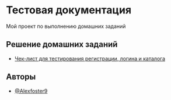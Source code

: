 
# Тестовая документация

Мой проект по выполнению домашних заданий


## Решение домашних заданий 

 - [Чек-лист для тестирования регистрации, логина и каталога](https://docs.google.com/spreadsheets/d/1r0Mb8DmWPPmVbDoWE2FyoXKNxpdd3hE6zJYppv9g-Q4/edit?usp=sharing)





## Авторы

- [@Alexfoster9](https://www.github.com/Alexfoster9)